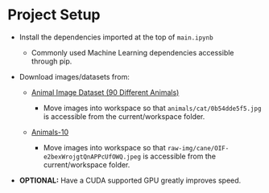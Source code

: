 # Project Setup

- Install the dependencies imported at the top of `main.ipynb`

  - Commonly used Machine Learning dependencies accessible through pip.

- Download images/datasets from:

  - [Animal Image Dataset (90 Different Animals)](https://www.kaggle.com/datasets/iamsouravbanerjee/animal-image-dataset-90-different-animals/data)

    - Move images into workspace so that `animals/cat/0b54dde5f5.jpg` is accessible from the current/workspace folder.

  - [Animals-10](https://www.kaggle.com/datasets/alessiocorrado99/animals10)

    - Move images into workspace so that `raw-img/cane/OIF-e2bexWrojgtQnAPPcUfOWQ.jpeg` is accessible from the current/workspace folder.

- **OPTIONAL:** Have a CUDA supported GPU greatly improves speed.
